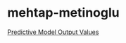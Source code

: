 # mehtap-metinoglu

[Predictive Model Output Values](https://mehtapmetinoglu.github.io/mehtap-metinoglu/BDA564-Week4-Task2-OutputValues.html)
